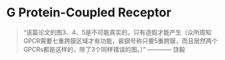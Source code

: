 # G Protein-Coupled Receptor

> “该篇论文的图3、4、5是不可能真实的，只有造假才能产生（众所周知GPCR需要七重跨膜区域才有功能，裴钢号称只要5重跨膜，而且居然两个GPCRs都是这样的，除了3个同样错误的图。）” ———— 饶毅



